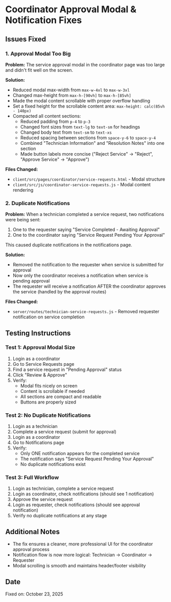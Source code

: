 # Coordinator Approval Modal & Notification Fixes

## Issues Fixed

### 1. Approval Modal Too Big
**Problem:** The service approval modal in the coordinator page was too large and didn't fit well on the screen.

**Solution:**
- Reduced modal max-width from `max-w-4xl` to `max-w-3xl`
- Changed max-height from `max-h-[90vh]` to `max-h-[85vh]`
- Made the modal content scrollable with proper overflow handling
- Set a fixed height for the scrollable content area: `max-height: calc(85vh - 140px)`
- Compacted all content sections:
  - Reduced padding from `p-4` to `p-3`
  - Changed font sizes from `text-lg` to `text-sm` for headings
  - Changed body text from `text-sm` to `text-xs`
  - Reduced spacing between sections from `space-y-6` to `space-y-4`
  - Combined "Technician Information" and "Resolution Notes" into one section
  - Made button labels more concise ("Reject Service" → "Reject", "Approve Service" → "Approve")

**Files Changed:**
- `client/src/pages/coordinator/service-requests.html` - Modal structure
- `client/src/js/coordinator-service-requests.js` - Modal content rendering

### 2. Duplicate Notifications
**Problem:** When a technician completed a service request, two notifications were being sent:
1. One to the requester saying "Service Completed - Awaiting Approval"
2. One to the coordinator saying "Service Request Pending Your Approval"

This caused duplicate notifications in the notifications page.

**Solution:**
- Removed the notification to the requester when service is submitted for approval
- Now only the coordinator receives a notification when service is pending approval
- The requester will receive a notification AFTER the coordinator approves the service (handled by the approval routes)

**Files Changed:**
- `server/routes/technician-service-requests.js` - Removed requester notification on service completion

## Testing Instructions

### Test 1: Approval Modal Size
1. Login as a coordinator
2. Go to Service Requests page
3. Find a service request in "Pending Approval" status
4. Click "Review & Approve"
5. Verify:
   - Modal fits nicely on screen
   - Content is scrollable if needed
   - All sections are compact and readable
   - Buttons are properly sized

### Test 2: No Duplicate Notifications
1. Login as a technician
2. Complete a service request (submit for approval)
3. Login as a coordinator
4. Go to Notifications page
5. Verify:
   - Only ONE notification appears for the completed service
   - The notification says "Service Request Pending Your Approval"
   - No duplicate notifications exist

### Test 3: Full Workflow
1. Login as technician, complete a service request
2. Login as coordinator, check notifications (should see 1 notification)
3. Approve the service request
4. Login as requester, check notifications (should see approval notification)
5. Verify no duplicate notifications at any stage

## Additional Notes

- The fix ensures a cleaner, more professional UI for the coordinator approval process
- Notification flow is now more logical: Technician → Coordinator → Requester
- Modal scrolling is smooth and maintains header/footer visibility

## Date
Fixed on: October 23, 2025
